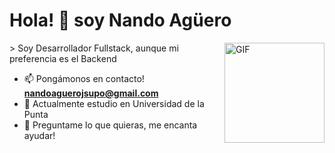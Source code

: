  ### <h1>Hola! 👋 soy Nando Agüero</h1>
<img align="right" alt="GIF" height="160px" src="https://media.giphy.com/media/Ah3zHH7hvsSB2/giphy.gif" />
> Soy Desarrollador Fullstack, aunque mi preferencia es el Backend
<br />

- 📫 Pongámonos en contacto! **nandoaguerojsupo@gmail.com**
- 📝 Actualmente estudio en Universidad de la Punta
- 💬 Preguntame lo que quieras, me encanta ayudar!
<br><br>
